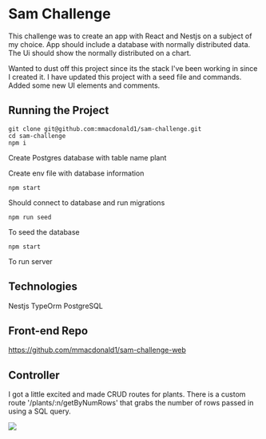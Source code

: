 # Sam Challenge

This challenge was to create an app with React and Nestjs on a subject of my choice. App should include a database with normally distributed data. The Ui should show the normally distributed on a chart.

Wanted to dust off this project since its the stack I've been working in since I created it. I have updated this project with a seed file and commands. Added some new UI elements and comments.

## Running the Project

```
git clone git@github.com:mmacdonald1/sam-challenge.git
cd sam-challenge
npm i
```

Create Postgres database with table name plant

Create env file with database information

```
npm start
```

Should connect to database and run migrations

```
npm run seed
```

To seed the database

```
npm start
```

To run server

## Technologies

Nestjs
TypeOrm
PostgreSQL

## Front-end Repo

https://github.com/mmacdonald1/sam-challenge-web

## Controller

I got a little excited and made CRUD routes for plants. There is a custom route '/plants/:n/getByNumRows' that grabs the number of rows passed in using a SQL query.

![](https://media.giphy.com/media/wCMrcyfZtK0z6/giphy.gif)

